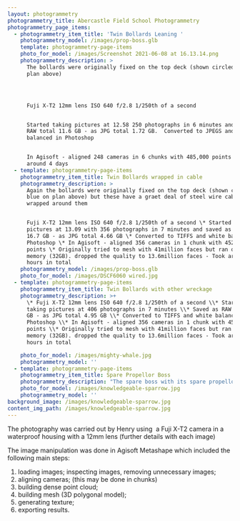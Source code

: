 ```yaml
---
layout: photogrammetry
photogrammetry_title: Abercastle Field School Photogrammetry
photogrammetry_page_items:
  - photogrammetry_item_title: 'Twin Bollards Leaning '
    photogrammetry_model: /images/prop-boss.glb
    template: photogrammetry-page-items
    photo_for_model: /images/Screenshot 2021-06-08 at 16.13.14.png
    photogrammetry_description: >
      The bollards were originally fixed on the top deck (shown circled blue on
      plan above)




      Fuji X-T2 12mm lens ISO 640 f/2.8 1/250th of a second


      Started taking pictures at 12.58 250 photographs in 6 minutes and saved as
      RAW total 11.6 GB - as JPG total 1.72 GB.  Converted to JPEGS and white
      balanced in Photoshop


      In Agisoft - aligned 248 cameras in 6 chunks with 485,000 points .  Took
      around 4 days
  - template: photogrammetry-page-items
    photogrammetry_item_title: Twin Bollards wrapped in cable
    photogrammetry_description: >
      Again the bollards were originally fixed on the top deck (shown circled
      blue on plan above) but these have a graet deal of steel wire cable
      wrapped around them


      Fuji X-T2 12mm lens ISO 640 f/2.8 1/250th of a second \* Started taking
      pictures at 13.09 with 356 photographs in 7 minutes and saved as RAW total
      16.7 GB - as JPG total 4.66 GB \* Converted to TIFFS and white balanced in
      Photoshop \* In Agisoft - aligned 356 cameras in 1 chunk with 452,000
      points \* Originally tried to mesh with 41million faces but ran out of
      memory (32GB). dropped the quality to 13.6million faces - Took around 22
      hours in total
    photogrammetry_model: /images/prop-boss.glb
    photo_for_model: /images/DSCF6060 wired.jpg
  - template: photogrammetry-page-items
    photogrammetry_item_title: Twin Bollards with other wreckage
    photogrammetry_description: >+
      \* Fuji X-T2 12mm lens ISO 640 f/2.8 1/250th of a second \\* Started
      taking pictures at 406 photographs in 7 minutes \\* Saved as RAW total 19
      GB - as JPG total 4.95 GB \\* Converted to TIFFS and white balanced in
      Photoshop \\* In Agisoft - aligned 356 cameras in 1 chunk with 452,000
      points \\* Originally tried to mesh with 41million faces but ran out of
      memory (32GB). dropped the quality to 13.6million faces - Took around 22
      hours in total

    photo_for_model: /images/mighty-whale.jpg
    photogrammetry_model: ''
  - template: photogrammetry-page-items
    photogrammetry_item_title: Spare Propellor Boss
    photogrammetry_description: "The spare boss with its spare propellor was stored on the Main Deck and is circled in red on the plans shown above\n\nFuji X-T2 12mm lens ISO 800 f/3.2 Aperture Priority was tried which meant that there is a range of speeds from 1/28th \_to\_ 1/250th of a second\nStarted taking pictures at 16.23 and took 144 photographs in 8 minutes\n\nSaved as RAW total 19 GB - as JPG total 4.95 GB Converted to TIFFS and white balanced in Photoshop\n\nIn Agisoft - aligned 356 cameras in 1 chunk with 452,000 points \\\\\\\\* Originally tried to mesh with 41million faces but ran out of memory (32GB). dropped the quality to 13.6million\n"
    photo_for_model: /images/knowledgeable-sparrow.jpg
    photogrammetry_model: ''
background_image: /images/knowledgeable-sparrow.jpg
content_img_path: /images/knowledgeable-sparrow.jpg
---
```

The photography was carried out by Henry using  a Fuji X-T2 camera in a waterproof housing with a 12mm lens (further details with each image)

The image manipulation was done in Agisoft Metashape which included the following main steps:

1.  loading images; inspecting images, removing unnecessary images;
2.  aligning cameras; (this may be done in chunks)
3.  building dense point cloud;
4.  building mesh (3D polygonal model);
5.  generating texture;
6.  exporting results.
